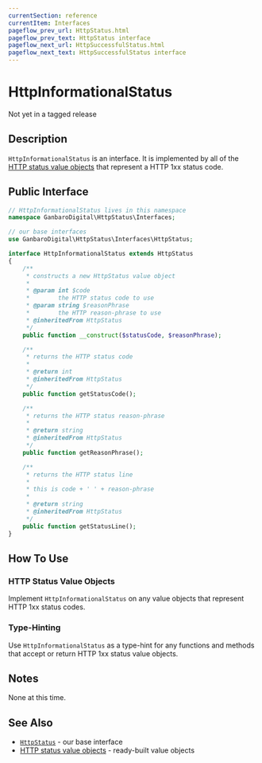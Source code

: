 ```yaml
---
currentSection: reference
currentItem: Interfaces
pageflow_prev_url: HttpStatus.html
pageflow_prev_text: HttpStatus interface
pageflow_next_url: HttpSuccessfulStatus.html
pageflow_next_text: HttpSuccessfulStatus interface
---
```


# HttpInformationalStatus

<div class="callout warning">
Not yet in a tagged release
</div>

## Description

`HttpInformationalStatus` is an interface. It is implemented by all of the [HTTP status value objects](../StatusValues/index.html) that represent a HTTP 1xx status code.

## Public Interface

```php
// HttpInformationalStatus lives in this namespace
namespace GanbaroDigital\HttpStatus\Interfaces;

// our base interfaces
use GanbaroDigital\HttpStatus\Interfaces\HttpStatus;

interface HttpInformationalStatus extends HttpStatus
{
    /**
     * constructs a new HttpStatus value object
     *
     * @param int $code
     *        the HTTP status code to use
     * @param string $reasonPhrase
     *        the HTTP reason-phrase to use
     * @inheritedFrom HttpStatus
     */
    public function __construct($statusCode, $reasonPhrase);

    /**
     * returns the HTTP status code
     *
     * @return int
     * @inheritedFrom HttpStatus
     */
    public function getStatusCode();

    /**
     * returns the HTTP status reason-phrase
     *
     * @return string
     * @inheritedFrom HttpStatus
     */
    public function getReasonPhrase();

    /**
     * returns the HTTP status line
     *
     * this is code + ' ' + reason-phrase
     *
     * @return string
     * @inheritedFrom HttpStatus
     */
    public function getStatusLine();
}
```

## How To Use

### HTTP Status Value Objects

Implement `HttpInformationalStatus` on any value objects that represent HTTP 1xx status codes.

### Type-Hinting

Use `HttpInformationalStatus` as a type-hint for any functions and methods that accept or return HTTP 1xx status value objects.

## Notes

None at this time.

## See Also

* [`HttpStatus`](HttpStatus.html) - our base interface
* [HTTP status value objects](../StatusValues/index.html) - ready-built value objects
